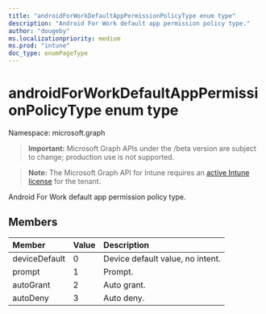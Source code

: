 ```yaml
---
title: "androidForWorkDefaultAppPermissionPolicyType enum type"
description: "Android For Work default app permission policy type."
author: "dougeby"
ms.localizationpriority: medium
ms.prod: "intune"
doc_type: enumPageType
---
```


# androidForWorkDefaultAppPermissionPolicyType enum type

Namespace: microsoft.graph

> **Important:** Microsoft Graph APIs under the /beta version are subject to change; production use is not supported.

> **Note:** The Microsoft Graph API for Intune requires an [active Intune license](https://go.microsoft.com/fwlink/?linkid=839381) for the tenant.

Android For Work default app permission policy type.

## Members
|Member|Value|Description|
|:---|:---|:---|
|deviceDefault|0|Device default value, no intent.|
|prompt|1|Prompt.|
|autoGrant|2|Auto grant.|
|autoDeny|3|Auto deny.|



